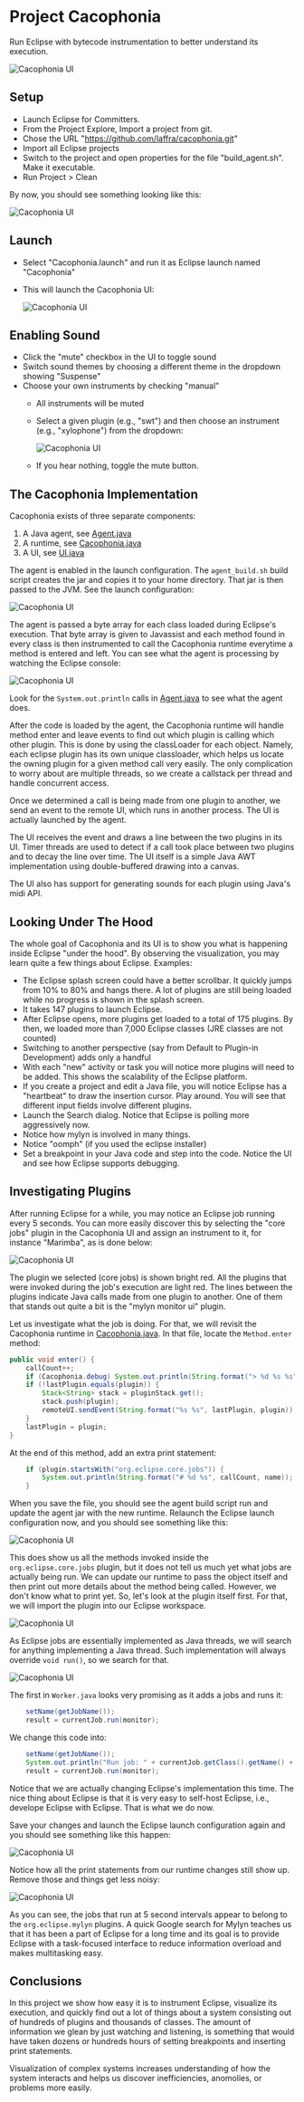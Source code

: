 # Project Cacophonia
Run Eclipse with bytecode instrumentation to better understand its execution.

![Cacophonia UI](/images/project-clean.png)

## Setup

 - Launch Eclipse for Committers.
 - From the Project Explore, Import a project from git.
 - Chose the URL "https://github.com/laffra/cacophonia.git"
 - Import all Eclipse projects
 - Switch to the project and open properties for the file "build_agent.sh". Make it executable.
 - Run Project > Clean
 
By now, you should see something looking like this:

![Cacophonia UI](/images/project-clean.png)

## Launch

 - Select "Cacophonia.launch" and run it as Eclipse launch named "Cacophonia"
 - This will launch the Cacophonia UI:
 
   ![Cacophonia UI](/images/ui-launch.png)
 
## Enabling Sound
 
 - Click the "mute" checkbox in the UI to toggle sound
 - Switch sound themes by choosing a different theme in the dropdown showing "Suspense"
 - Choose your own instruments by checking "manual"
   - All instruments will be muted
   - Select a given plugin (e.g., "swt") and then choose an instrument (e.g., "xylophone") from the dropdown:

     ![Cacophonia UI](/images/ui-swt-xylophone.png)
 
   - If you hear nothing, toggle the mute button.
   
## The Cacophonia Implementation

Cacophonia exists of three separate components:

1. A Java agent, see [Agent.java](/src/cacophonia/Agent.java)
2. A runtime, see [Cacophonia.java](/src/cacophonia/Cacophonia.java)
3. A UI, see [UI.java](/src/cacophonia/UI.java)

The agent is enabled in the launch configuration. The `agent_build.sh` build script creates the jar and copies it to
your home directory. That jar is then passed to the JVM. See the launch configuration:

![Cacophonia UI](/images/eclipse-launch-configuration.png)

The agent is passed a byte array for each class loaded during Eclipse's execution. That byte array is given to 
Javassist and each method found in every class is then instrumented to call the Cacophonia runtime everytime a 
method is entered and left. You can see what the agent is processing by watching the Eclipse console:

![Cacophonia UI](/images/eclipse-console.png)

Look for the `System.out.println` calls in [Agent.java](/src/cacophonia/Agent.java) to see what the agent does.

After the code is loaded by the agent, the Cacophonia runtime will handle method enter and leave events to 
find out which plugin is calling which other plugin. This is done by using the classLoader for each object.
Namely, each eclipse plugin has its own unique classloader, which helps us locate the owning plugin for a 
given method call very easily. The only complication to worry about are multiple threads, so we create a 
callstack per thread and handle concurrent access.

Once we determined a call is being made from one plugin to another, we send an event to the remote UI, which
runs in another process. The UI is actually launched by the agent.

The UI receives the event and draws a line between the two plugins in its UI. Timer threads are used to detect 
if a call took place between two plugins and to decay the line over time. The UI itself is a simple Java AWT
implementation using double-buffered drawing into a canvas.

The UI also has support for generating sounds for each plugin using Java's midi API.


## Looking Under The Hood

The whole goal of Cacophonia and its UI is to show you what is happening inside Eclipse "under the hood". By observing the visualization,
you may learn quite a few things about Eclipse. Examples:

 - The Eclipse splash screen could have a better scrollbar. It quickly jumps from 10% to 80% and hangs there. A lot of plugins are still being loaded while no progress is shown in the splash screen.
 - It takes 147 plugins to launch Eclipse. 
 - After Eclipse opens, more plugins get loaded to a total of 175 plugins. By then, we loaded more than 7,000 Eclipse classes (JRE classes are not counted)
 - Switching to another perspective (say from Default to Plugin-in Development) adds only a handful
 - With each "new" activity or task you will notice more plugins will need to be added. This shows the scalability of the Eclipse platform.
 - If you create a project and edit a Java file, you will notice Eclipse has a "heartbeat" to draw the insertion cursor. Play around. You will see that different input fields involve different plugins. 
 - Launch the Search dialog. Notice that Eclipse is polling more aggressively now. 
 - Notice how mylyn is involved in many things.
 - Notice "oomph" (if you used the eclipse installer) 
 - Set a breakpoint in your Java code and step into the code. Notice the UI and see how Eclipse supports debugging.

## Investigating Plugins
 
After running Eclipse for a while, you may notice an Eclipse job running every 5 seconds. You can more easily discover
this by selecting the "core jobs" plugin in the Cacophonia UI and assign an instrument to it, for instance "Marimba", 
as is done below:

![Cacophonia UI](/images/core-jobs-marimba.png)

The plugin we selected (core jobs) is shown bright red. All the plugins that were invoked during the job's execution are light red. The 
lines between the plugins indicate Java calls made from one plugin to another. One of them that stands out quite a bit is 
the "mylyn monitor ui" plugin.

Let us investigate what the job is doing. For that, we will revisit the Cacophonia runtime in [Cacophonia.java](/src/cacophonia/Cacophonia.java).
In that file, locate the `Method.enter` method:

```java
public void enter() {
    callCount++;
    if (Cacophonia.debug) System.out.println(String.format("> %d %s %s", callCount, plugin, name));
    if (!lastPlugin.equals(plugin)) {
        Stack<String> stack = pluginStack.get();
        stack.push(plugin);
        remoteUI.sendEvent(String.format("%s %s", lastPlugin, plugin));
    }
    lastPlugin = plugin;
}
```

At the end of this method, add an extra print statement:

```java
    if (plugin.startsWith("org.eclipse.core.jobs")) {
        System.out.println(String.format("# %d %s", callCount, name));
    }
```

When you save the file, you should see the agent build script run and update the agent jar with the new runtime.
Relaunch the Eclipse launch configuration now, and you should see something like this:

![Cacophonia UI](/images/trace-core-jobs.png)

This does show us all the methods invoked inside the `org.eclipse.core.jobs` plugin, but it does not tell us 
much yet what jobs are actually being run. We can update our runtime to pass the object itself and then print
out more details about the method being called. However, we don't know what to print yet. So, let's look at 
the plugin itself first. For that, we will import the plugin into our Eclipse workspace.

![Cacophonia UI](/images/import-plugin.png)

As Eclipse jobs are essentially implemented as Java threads, we will search for anything implementing a Java
thread. Such implementation will always override `void run()`, so we search for that.

![Cacophonia UI](/images/import-plugin.png)

The first in `Worker.java` looks very promising as it adds a jobs and runs it:

```java
    setName(getJobName());
    result = currentJob.run(monitor);
```

We change this code into:

```java
    setName(getJobName());
    System.out.println("Run job: " + currentJob.getClass().getName() + " '" + currentJob.getName() + "'");
    result = currentJob.run(monitor);
```

Notice that we are actually changing Eclipse's implementation this time. The nice thing about Eclipse is that
it is very easy to self-host Eclipse, i.e., develope Eclipse with Eclipse. That is what we do now.

Save your changes and launch the Eclipse launch configuration again and you should see something like this happen:

![Cacophonia UI](/images/trace-jobs-worker.png)

Notice how all the print statements from our runtime changes still show up. Remove those and things get less noisy:

![Cacophonia UI](/images/trace-jobs-worker-less-noise.png)

As you can see, the jobs that run at 5 second intervals appear to belong to the `org.eclipse.mylyn` plugins. A quick
Google search for Mylyn teaches us that it has been a part of Eclipse for a long time and its goal is to 
provide Eclipse with a task-focused interface to reduce information overload and makes multitasking easy. 

## Conclusions

In this project we show how easy it is to instrument Eclipse, visualize its execution, and quickly find out a lot
of things about a system consisting out of hundreds of plugins and thousands of classes. The amount of information
we glean by just watching and listening, is something that would have taken dozens or hundreds hours of setting 
breakpoints and inserting print statements. 

Visualization of complex systems increases understanding of how the system interacts and helps us discover 
inefficiencies, anomolies, or problems more easily. 

